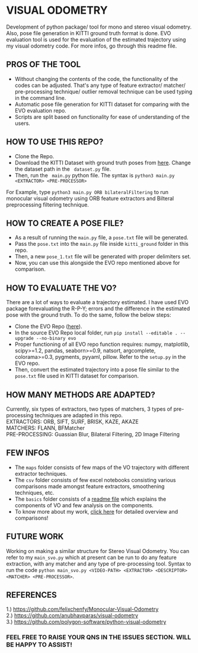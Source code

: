 # VISUAL ODOMETRY
Development of python package/ tool for mono and stereo visual odometry. Also, pose file generation in KITTI ground truth format is done. EVO evaluation tool is used for the evaluation of the estimated trajectory using my visual odometry code. For more infos, go through this readme file.  

## PROS OF THE TOOL 

- Without changing the contents of the code, the functionality of the codes can be adjusted. That's any type of feature extractor/ matcher/ pre-processing technique/ outlier removal technique can be used typing in the command line.  
- Automatic pose file generation for KITTI dataset for comparing with the EVO evaluation repo. 
- Scripts are split based on functionality for ease of understanding of the users.

## HOW TO USE THIS REPO?

- Clone the Repo.
- Download the KITTI Dataset with ground truth poses from <a href="http://www.cvlibs.net/datasets/kitti/eval_odometry.php">here</a>. Change the dataset path in the ``` dataset.py``` file.
- Then, run the ``` main.py``` python file. The syntax is ``` python3 main.py <EXTRACTOR> <PRE-PROCESSOR> ```

For Example, type ``` python3 main.py ORB bilateralFiltering ``` to run monocular visual odometry using ORB feature extractors and Bilteral preprocessing filtering technique.

## HOW TO CREATE A POSE FILE?

- As a result of running the ```main.py``` file, a ```pose.txt``` file will be generated. 
- Pass the ```pose.txt``` into the ```main.py``` file inside ```kitti_ground``` folder in this repo.
- Then, a new ```pose_1.txt``` file will be generated with proper delimiters set. 
- Now, you can use this alongside the EVO repo mentioned above for comparison.
 
## HOW TO EVALUATE THE VO?

There are a lot of ways to evaluate a trajectory estimated. I have used EVO package forevaluating the R-P-Y; errors and the difference in the estimated pose with the ground truth. To do the same, follow the below steps: 

- Clone the EVO Repo (<a href="https://github.com/MichaelGrupp/evo">here</a>).
- In the source EVO Repo local folder, run ```pip install --editable . --upgrade --no-binary evo```
- Proper functioning of all EVO repo function requires: numpy, matplotlib, scipy>=1.2, pandas, seaborn>=0.9, natsort, argcomplete, colorama>=0.3, pygments, pyyaml, pillow. Refer to the ```setup.py``` in the EVO repo. 
- Then, convert the estimated trajectory into a pose file similar to the ```pose.txt``` file used in KITTI dataset for comparison. 

## HOW MANY METHODS ARE ADAPTED?

Currently, six types of extractors, two types of matchers, 3 types of pre-processing techniques are adapted in this repo. <br>
EXTRACTORS: ORB, SIFT, SURF, BRISK, KAZE, AKAZE<br>
MATCHERS: FLANN, BFMatcher<br>
PRE-PROCESSING: Guassian Blur, Bilateral Filtering, 2D Image Filtering<br>

## FEW INFOS

- The ```maps``` folder consists of few maps of the VO trajectory with different extractor techniques.
- The ```csv``` folder consists of few excel notebooks consisting various comparisons made amongst feature extractors, smoothening techniques, etc.
- The ```basics``` folder consists of a <a href="https://github.com/jerriebright/VISUAL-ODOMETRY/tree/main/basics">readme file</a> which explains the components of VO and few analysis on the components. 
- To know more about my work, <a href="https://jbright.tech/uploads/VO.pdf"> click here</a> for detailed overview and comparisons! 

## FUTURE WORK

Working on making a similar structure for Stereo Visual Odometry. You can refer to my ```main_svo.py``` which at present can be run to do any feature extraction, with any matcher and any type of pre-processing tool. Syntax to run the code ```python main_svo.py <VIDEO-PATH> <EXTRACTOR> <DESCRIPTOR> <MATCHER> <PRE-PROCESSOR>```.

## REFERENCES
1.) https://github.com/felixchenfy/Monocular-Visual-Odometry<br>
2.) https://github.com/anubhavparas/visual-odometry<br>
3.) https://github.com/polygon-software/python-visual-odometry<br>

### FEEL FREE TO RAISE YOUR QNS IN THE ISSUES SECTION. WILL BE HAPPY TO ASSIST!
